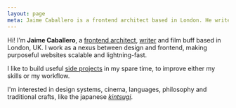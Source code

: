 ```yaml
---
layout: page
meta: Jaime Caballero is a frontend architect based in London. He writes about about Sass, web performance and more.
---
```


<p class="c-intro c-intro--color" id="skip" tabindex="-1">Hi! I’m <strong>Jaime Caballero</strong>, a <a href="/work/">frontend architect</a>, <a href="/articles/">writer</a> and film buff based in London, UK. I work as a nexus between design and frontend, making purposeful websites scalable and lightning-fast.</p>

<p class="c-intro c-intro--color">
I like to build useful <a href="/projects/">side projects</a> in my spare time, to improve either my skills or my workflow.
</p>

<p class="c-intro c-intro--color">
I'm interested in design systems, cinema, languages, philosophy and traditional crafts, like the japanese <a href="https://youtu.be/lT55_u8URU0"><em>kintsugi</em></a>.
</p>